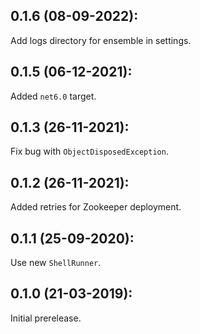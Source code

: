 ## 0.1.6 (08-09-2022):

Add logs directory for ensemble in settings.

## 0.1.5 (06-12-2021):

Added `net6.0` target.

## 0.1.3 (26-11-2021):

Fix bug with `ObjectDisposedException`.

## 0.1.2 (26-11-2021):

Added retries for Zookeeper deployment.

## 0.1.1 (25-09-2020):

Use new `ShellRunner`.

## 0.1.0 (21-03-2019): 

Initial prerelease.